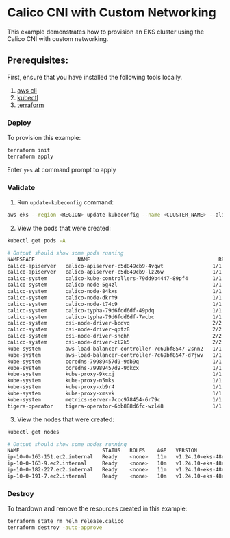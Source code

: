 # Calico CNI with Custom Networking

This example demonstrates how to provision an EKS cluster using the Calico CNI with custom networking.

## Prerequisites:

First, ensure that you have installed the following tools locally.

1. [aws cli](https://docs.aws.amazon.com/cli/latest/userguide/install-cliv2.html)
2. [kubectl](https://Kubernetes.io/docs/tasks/tools/)
3. [terraform](https://learn.hashicorp.com/tutorials/terraform/install-cli)

### Deploy

To provision this example:

```sh
terraform init
terraform apply
```

Enter `yes` at command prompt to apply

### Validate

1. Run `update-kubeconfig` command:

```sh
aws eks --region <REGION> update-kubeconfig --name <CLUSTER_NAME> --alias <CLUSTER_NAME>
```

2. View the pods that were created:

```sh
kubectl get pods -A

# Output should show some pods running
NAMESPACE              NAME                                          READY   STATUS    RESTARTS   AGE
calico-apiserver   calico-apiserver-c5d849cb9-4vqwt                1/1     Running   0             21h
calico-apiserver   calico-apiserver-c5d849cb9-lz26w                1/1     Running   0             21h
calico-system      calico-kube-controllers-79dd9b4447-89pf4        1/1     Running   0             21h
calico-system      calico-node-5g4zl                               1/1     Running   0             21h
calico-system      calico-node-84kxs                               1/1     Running   0             21h
calico-system      calico-node-dkrh9                               1/1     Running   0             21h
calico-system      calico-node-t74c9                               1/1     Running   0             21h
calico-system      calico-typha-79d6fdd6df-49pdq                   1/1     Running   0             21h
calico-system      calico-typha-79d6fdd6df-7wcbc                   1/1     Running   0             21h
calico-system      csi-node-driver-bcdvq                           2/2     Running   0             21h
calico-system      csi-node-driver-qptz8                           2/2     Running   0             21h
calico-system      csi-node-driver-snqhh                           2/2     Running   0             21h
calico-system      csi-node-driver-zl2k5                           2/2     Running   0             21h
kube-system        aws-load-balancer-controller-7c69bf8547-2snn2   1/1     Running   0             3h30m
kube-system        aws-load-balancer-controller-7c69bf8547-d7jwv   1/1     Running   0             3h30m
kube-system        coredns-79989457d9-9db9q                        1/1     Running   0             24h
kube-system        coredns-79989457d9-9dkcx                        1/1     Running   0             24h
kube-system        kube-proxy-9kcxj                                1/1     Running   0             21h
kube-system        kube-proxy-n5mks                                1/1     Running   0             21h
kube-system        kube-proxy-xb9r4                                1/1     Running   0             21h
kube-system        kube-proxy-xmsvk                                1/1     Running   0             21h
kube-system        metrics-server-7ccc978454-6r79c                 1/1     Running   0             21h
tigera-operator    tigera-operator-6bb888d6fc-wzl48                1/1     Running   1 (21h ago)   21h
```

3. View the nodes that were created:

```sh
kubectl get nodes

# Output should show some nodes running
NAME                           STATUS   ROLES    AGE   VERSION
ip-10-0-163-151.ec2.internal   Ready    <none>   11m   v1.24.10-eks-48e63af
ip-10-0-163-9.ec2.internal     Ready    <none>   10m   v1.24.10-eks-48e63af
ip-10-0-182-227.ec2.internal   Ready    <none>   11m   v1.24.10-eks-48e63af
ip-10-0-191-7.ec2.internal     Ready    <none>   10m   v1.24.10-eks-48e63af
```

### Destroy

To teardown and remove the resources created in this example:

```sh
terraform state rm helm_release.calico
terraform destroy -auto-approve
```

